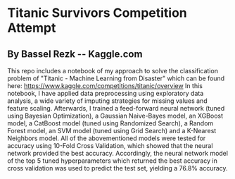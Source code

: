 # Titanic Survivors Competition Attempt
## By Bassel Rezk -- Kaggle.com

This repo includes a notebook of my approach to solve the classification problem of "Titanic - Machine Learning from Disaster" which can be found here: https://www.kaggle.com/competitions/titanic/overview
In this notebook, I have applied data preprocessing using exploratory data analysis, a wide variety of imputing strategies for missing values and feature scaling.
Afterwards, I trained a feed-forward neural network (tuned using Bayesian Optimization), a Gaussian Naive-Bayes model, an XGBoost model, a CatBoost model (tuned using Randomized Search), a Random Forest model, an SVM model (tuned using Grid Search) and a K-Nearest Neighbors model.
All of the abovementioned models were tested for accuracy using 10-Fold Cross Validation, which showed that the neural network provided the best accuracy.
Accordingly, the neural network model of the top 5 tuned hyperparameters which returned the best accuracy in cross validation was used to predict the test set, yielding a 76.8% accuracy.
